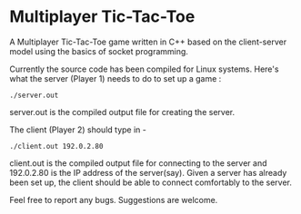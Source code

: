 # Multiplayer Tic-Tac-Toe

A Multiplayer Tic-Tac-Toe game written in C++ based on the client-server model using the basics of socket programming.

Currently the source code has been compiled for Linux systems. Here's what the server (Player 1) needs to do to set up a game :

```
./server.out    
```
server.out is the compiled output file for creating the server.

The client (Player 2) should type in -

```
./client.out 192.0.2.80
```

client.out is the compiled output file for connecting to the server and 192.0.2.80 is the IP address of the server(say). Given a server has already been set up, the client should be able to connect comfortably to the server.

Feel free to report any bugs. Suggestions are welcome.
